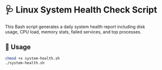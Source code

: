 # 🩺 Linux System Health Check Script

This Bash script generates a daily system health report including disk usage, CPU load, memory stats, failed services, and top processes.

## 🔧 Usage

```bash
chmod +x system-health.sh
./system-health.sh

